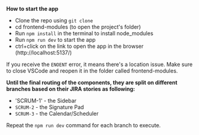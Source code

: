 
**How to start the app**

- Clone the repo using `git clone`
- cd frontend-modules (to open the project's folder)
- Run `npm install` in the terminal to install node_modules
- Run `npm run dev` to start the app
- ctrl+click on the link to open the app in the browser (http://localhost:5137/)

If you receive the `ENOENT` error, it means there's a location issue. 
Make sure to close VSCode and reopen it in the folder called frontend-modules. 

**Until the final routing of the components, they are split on different branches based on their JIRA stories as following:**
 - 'SCRUM-1' - the Sidebar
 - `SCRUM-2` - the Signature Pad
 - `SCRUM-3` - the Calendar/Scheduler

Repeat the `npm run dev` command for each branch to execute.
 
